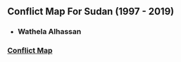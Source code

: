## Conflict Map For Sudan (1997 - 2019)
- ### Wathela Alhassan
### [Conflict Map](https://wathela.github.io/MAPS/sdn_conf_mapf.html)
